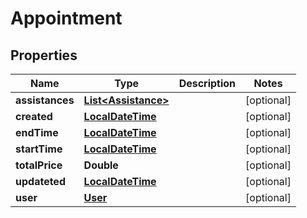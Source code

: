 # Appointment

## Properties
Name | Type | Description | Notes
------------ | ------------- | ------------- | -------------
**assistances** | [**List&lt;Assistance&gt;**](Assistance.md) |  |  [optional]
**created** | [**LocalDateTime**](LocalDateTime.md) |  |  [optional]
**endTime** | [**LocalDateTime**](LocalDateTime.md) |  |  [optional]
**startTime** | [**LocalDateTime**](LocalDateTime.md) |  |  [optional]
**totalPrice** | **Double** |  |  [optional]
**updateted** | [**LocalDateTime**](LocalDateTime.md) |  |  [optional]
**user** | [**User**](User.md) |  |  [optional]
